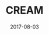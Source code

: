 ---
date: '2017-08-03'
title: 'CREAM'
image: '/images/cream.jpg'
type: 'Coffee shop'
address: '215 Bethnal Green Rd'
download: '15.7'
upload: '86.4'
password: 'No password'
price: '££'
hours: '7:00-19:00'
directions: 'https://www.google.co.uk/maps/dir/''/jonestown+coffee+shop/data=!4m5!4m4!1m0!1m2!1m1!1s0x48761cc62d4ce7eb:0x506b30be0a871e62?sa=X&ved=0ahUKEwiH58SbtO_VAhUKYlAKHZu2D7IQ9RcInAEwDw'
---